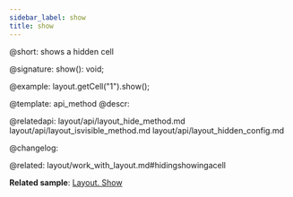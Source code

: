 ```yaml
---
sidebar_label: show
title: show
---          
```


@short: shows a hidden cell

@signature: show(): void;

@example:
layout.getCell("1").show();


@template: api_method
@descr:



@relatedapi:
layout/api/layout_hide_method.md
layout/api/layout_isvisible_method.md
layout/api/layout_hidden_config.md

@changelog:

@related: layout/work_with_layout.md#hidingshowingacell

**Related sample**: [Layout. Show](https://snippet.dhtmlx.com/v0q7gq26)